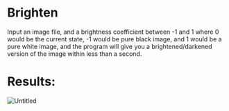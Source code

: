 # Brighten

Input an image file, and a brightness coefficient between -1 and 1 where 0 would be the current state, -1 would be pure black image, and 1 would be a pure white image, and the program will give you a brightened/darkened version of the image within less than a second.

# Results:

![Untitled](https://user-images.githubusercontent.com/96302110/185119707-e5bfa200-4219-4d55-a31e-a5ba9a6659bc.png)
